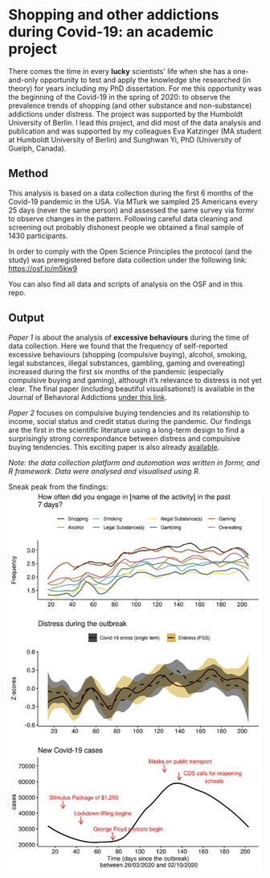 # Shopping and other addictions during Covid-19: an academic project

There comes the time in every **lucky** scientists' life when she has a one-and-only opportunity to test and apply the knowledge she researched (in theory) for years including my PhD dissertation. For me this opportunity was the beginning of the Covid-19 in the spring of 2020: to observe the prevalence trends of shopping (and other substance and non-substance) addictions under distress. The project was supported by the Humboldt University of Berlin. I lead this project, and did most of the data analysis and publication and was supported by my colleagues Eva Katzinger (MA student at Humboldt University of Berlin) and Sunghwan Yi, PhD (University of Guelph, Canada).

## Method
This analysis is based on a data collection during the first 6 months of the Covid-19 pandemic in the USA. Via MTurk we sampled 25 Americans every 25 days (never the same person) and assessed the same survey via formr to observe changes in the pattern. Following careful data cleaning and screening out probably dishonest people we obtained a final sample of 1430 participants.   

In order to comply with the Open Science Principles the protocol (and the study) was preregistered before data collection under the following link: https://osf.io/m5kw9

You can also find all data and scripts of analysis on the OSF and in this repo. 

## Output
*Paper 1* is about the analysis of **excessive behaviours** during the time of data collection. Here we found that the frequency of self-reported excessive behaviours (shopping (compulsive buying), alcohol, smoking, legal substances, illegal substances, gambling, gaming and overeating) increased during the first six months of the pandemic (especially compulsive buying and gaming), although it’s relevance to distress is not yet clear. The final paper (including beautiful visualisations!) is available in the Journal of Behavioral Addictions [under this link](https://akjournals.com/view/journals/2006/10/4/article-p912.xml?body=pdf-23898).  
 
*Paper 2* focuses on compulsive buying tendencies and its relationship to income, social status and credit status during the pandemic. Our findings are the first in the scientific literature using a long-term design to find a surprisingly strong correspondance between distress and compulsive buying tendencies. This exciting paper is also already [available](https://www.ncbi.nlm.nih.gov/pmc/articles/PMC9109632/pdf/jba-11-088.pdf). 
 
*Note: the data collection platform and automation was written in formr, and R framework. Data were analysed and visualised using R.*

Sneak peak from the findings: 
![img](covid_excessive_behav_timeline.jpg)